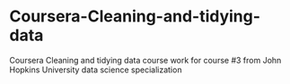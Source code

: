 # Coursera-Cleaning-and-tidying-data
 Coursera Cleaning and tidying data course work for course #3 from John Hopkins University data science specialization
